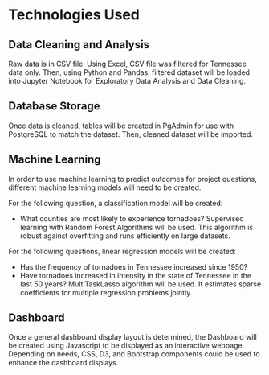 # Technologies Used
## Data Cleaning and Analysis
Raw data is in CSV file.  Using Excel, CSV file was filtered for Tennessee data only.  Then, using Python and Pandas, filtered dataset will be loaded into Jupyter Notebook for Exploratory Data Analysis and Data Cleaning.

## Database Storage
Once data is cleaned, tables will be created in PgAdmin for use with PostgreSQL to match the dataset.  Then, cleaned dataset will be imported.

## Machine Learning
In order to use machine learning to predict outcomes for project questions, different machine learning models will need to be created.

For the following question, a classification model will be created:
- What counties are most likely to experience tornadoes?
Supervised learning with Random Forest Algorithms will be used.  This algorithm is robust against overfitting and runs efficiently on large datasets.

For the following questions, linear regression models will be created:
- Has the frequency of tornadoes in Tennessee increased since 1950?
- Have tornadoes increased in intensity in the state of Tennessee in the last 50 years?
MultiTaskLasso algorithm will be used.  It estimates sparse coefficients for multiple regression problems jointly.

## Dashboard
Once a general dashboard display layout is determined, the Dashboard will be created using Javascript to be displayed as an interactive webpage.  Depending on needs, CSS, D3, and Bootstrap components could be used to enhance the dashboard displays.